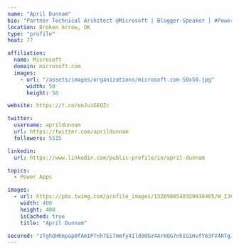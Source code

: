```yaml
---
name: "April Dunnam"
bio: "Partner Technical Architect @Microsoft | Blogger-Speaker | #PowerApps, #PowerAutomate, #Office365, #SharePoint | #WIT | #Karaoke Queen"
location: Broken Arrow, OK
type: "profile"
heat: 77

affiliation:
  name: Microsoft
  domain: microsoft.com
  images:
    - url: "/assets/images/organizations/microsoft.com-50x50.jpg"
      width: 50
      height: 50

website: https://t.co/enJuiGEQZc

twitter:
  username: aprildunnam
  url: https://twitter.com/aprildunnam
  followers: 5515

linkedin:
  url: https://www.linkedin.com/public-profile/in/april-dunnam

topics:
  - Power Apps

images:
  - url: https://pbs.twimg.com/profile_images/1326986540329918465/W_IJ6Ih2_400x400.jpg
    width: 400
    height: 400
    isCached: true
    title: "April Dunnam"

secured: "zTghQHKmpap0fAmIPTnh7EiTmmfy4Ild00Gz4ArkQG7nhIG1HvfY63FV4RTgJy1CRcwMrzyqFpVtmfFoi2WKL5Y5EuKMc6d1M9kkFcbq7x27fI5hRA8sN/n9nZxUmk57Dkpfjbz7VE0F2YmrIGGx6lSuH+/9ZoOnD4iQ93LsbcKxZirBqlz11DzcImKAvWxyG5s9bO52o0lLOIYOZGYRMle1cjcSahKiPScRxVqSkwQryosAvmZ3tlgKdwAQ5v/ApeNplhLNGUI/JB2C4ZuYpyZ+T87XZvWw31bH1WEJ+ynSG+MfvlHIvpdCozVNiljOtCklag6N6qrUUmUygZ1Lj/2daoFXS7XhnY+FkIi37HtXmOJE3CxMKyK3oOi57amVf0gZNj8TKIiq620lV+UizVvZ8cbShm2owkxAVbEpeCc=;9zi6utCpRV4LREonlBz+Qw=="
---
```


